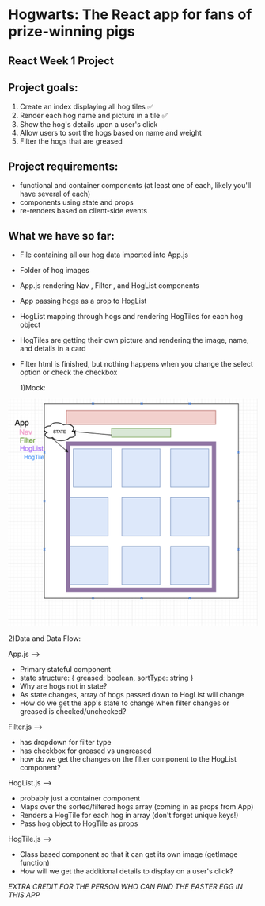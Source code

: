 # Hogwarts: The React app for fans of prize-winning pigs

## React Week 1 Project

## Project goals:

1.  Create an index displaying all hog tiles ✅
2.  Render each hog name and picture in a tile ✅
3.  Show the hog's details upon a user's click
4.  Allow users to sort the hogs based on name and weight
5.  Filter the hogs that are greased

## Project requirements:

* functional and container components (at least one of each, likely you'll have several of each)
* components using state and props
* re-renders based on client-side events

## What we have so far:

* File containing all our hog data imported into App.js
* Folder of hog images
* App.js rendering Nav , Filter , and HogList components
* App passing hogs as a prop to HogList
* HogList mapping through hogs and rendering HogTiles for each hog object
* HogTiles are getting their own picture and rendering the image, name, and details in a card
* Filter html is finished, but nothing happens when you change the select option or check the checkbox

  1)Mock:

![mock](./mock.png)

2)Data and Data Flow:

App.js -->

* Primary stateful component
* state structure: { greased: boolean, sortType: string }
* Why are hogs not in state?
* As state changes, array of hogs passed down to HogList will change
* How do we get the app's state to change when filter changes or greased is checked/unchecked?

Filter.js -->

* has dropdown for filter type
* has checkbox for greased vs ungreased
* how do we get the changes on the filter component to the HogList component?

HogList.js -->

* probably just a container component
* Maps over the sorted/filtered hogs array (coming in as props from App)
* Renders a HogTile for each hog in array (don't forget unique keys!)
* Pass hog object to HogTile as props

HogTile.js -->

* Class based component so that it can get its own image (getImage function)
* How will we get the additional details to display on a user's click?

_EXTRA CREDIT FOR THE PERSON WHO CAN FIND THE EASTER EGG IN THIS APP_
